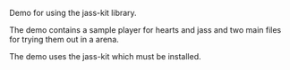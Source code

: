 Demo for using the jass-kit library.

The demo contains a sample player for hearts and jass and two main files for trying them out in a arena.

The demo uses the jass-kit which must be installed.
